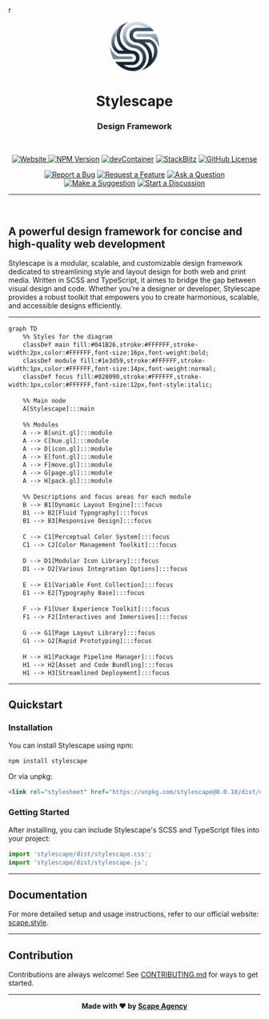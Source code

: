r<p align="center">
    <img src="https://raw.githubusercontent.com/stylescape/brand/master/src/logo/logo-transparant.png" width="20%" height="20%" alt="Stylescape Logo">
</p>
<h1 align="center" style='border-bottom: none;'>Stylescape</h1>
<h3 align="center">Design Framework</h3>

<br/>

<div align="center">

[![Website](https://img.shields.io/website?url=https%3A%2F%2Fwww.scape.style&up_message=Up&up_color=354351&down_message=Down&down_color=354351&style=flat-square&logo=Firefox&logoColor=FFFFFF&label=Website&labelColor=354351&color=354351)
](https://www.scape.style)
[![NPM Version](https://img.shields.io/npm/v/stylescape?style=flat-square&logo=npm&logoColor=FFFFFF&label=NPM&labelColor=354351&color=354351&link=https%3A%2F%2Fwww.npmjs.com%2Fpackage%2Fstylescape)](https://www.npmjs.com/package/stylescape)
[![devContainer](https://img.shields.io/badge/devContainer-23354351?style=flat-square&logo=Docker&logoColor=%23FFFFFF&labelColor=%23354351&color=%23354351)](https://vscode.dev/redirect?url=vscode://ms-vscode-remote.remote-containers/cloneInVolume?url=https://github.com/stylescape/stylescape)
[![StackBlitz](https://img.shields.io/badge/StackBlitz-23354351?style=flat-square&logo=StackBlitz&logoColor=%23FFFFFF&labelColor=%23354351&color=%23354351)](https://stackblitz.com/github/stylescape/stylescape/tree/main?file=src%2Findex.html)
[![GitHub License](https://img.shields.io/github/license/stylescape/stylescape?style=flat-square&logo=readthedocs&logoColor=FFFFFF&label=&labelColor=%23354351&color=%23354351&link=LICENSE)](https://github.com/stylescape/stylescape/blob/main/LICENSE)

</div>

<div align="center">

[![Report a Bug](https://img.shields.io/badge/Report%20a%20Bug-GitHub?style=flat-square&&logoColor=%23FFFFFF&color=%23D2D9DF)](https://github.com/stylescape/stylescape/issues/new?assignees=&labels=Needs%3A+Triage+%3Amag%3A%2Ctype%3Abug-suspected&projects=&template=bug_report.yml)
[![Request a Feature](https://img.shields.io/badge/Request%20a%20Feature-GitHub?style=flat-square&&logoColor=%23FFFFFF&color=%23D2D9DF)](https://github.com/stylescape/stylescape/issues/new?assignees=&labels=Needs%3A+Triage+%3Amag%3A%2Ctype%3Abug-suspected&projects=&template=feature_request.yml)
[![Ask a Question](https://img.shields.io/badge/Ask%20a%20Question-GitHub?style=flat-square&&logoColor=%23FFFFFF&color=%23D2D9DF)](https://github.com/stylescape/stylescape/issues/new?assignees=&labels=Needs%3A+Triage+%3Amag%3A%2Ctype%3Abug-suspected&projects=&template=question.yml)
[![Make a Suggestion](https://img.shields.io/badge/Make%20a%20Suggestion-GitHub?style=flat-square&&logoColor=%23FFFFFF&color=%23D2D9DF)](https://github.com/stylescape/stylescape/issues/new?assignees=&labels=Needs%3A+Triage+%3Amag%3A%2Ctype%3Abug-suspected&projects=&template=suggestion.yml)
[![Start a Discussion](https://img.shields.io/badge/Start%20a%20Discussion-GitHub?style=flat-square&&logoColor=%23FFFFFF&color=%23D2D9DF)](https://github.com/stylescape/stylescape/issues/new?assignees=&labels=Needs%3A+Triage+%3Amag%3A%2Ctype%3Abug-suspected&projects=&template=discussion.yml)

</div>

---

<br/>

## A powerful design framework for concise and high-quality web development

Stylescape is a modular, scalable, and customizable design framework dedicated to streamlining style and layout design for both web and print media. Written in SCSS and TypeScript, it aimes to bridge the gap between visual design and code. Whether you’re a designer or developer, Stylescape provides a robust toolkit that empowers you to create harmonious, scalable, and accessible designs efficiently.

---

``` mermaid
graph TD
    %% Styles for the diagram
    classDef main fill:#041B26,stroke:#FFFFFF,stroke-width:2px,color:#FFFFFF,font-size:16px,font-weight:bold;
    classDef module fill:#1e3d59,stroke:#FFFFFF,stroke-width:1px,color:#FFFFFF,font-size:14px,font-weight:normal;
    classDef focus fill:#028090,stroke:#FFFFFF,stroke-width:1px,color:#FFFFFF,font-size:12px,font-style:italic;

    %% Main node
    A[Stylescape]:::main

    %% Modules
    A --> B[unit.gl]:::module
    A --> C[hue.gl]:::module
    A --> D[icon.gl]:::module
    A --> E[font.gl]:::module
    A --> F[move.gl]:::module
    A --> G[page.gl]:::module
    A --> H[pack.gl]:::module

    %% Descriptions and focus areas for each module
    B --> B1[Dynamic Layout Engine]:::focus
    B1 --> B2[Fluid Typography]:::focus
    B1 --> B3[Responsive Design]:::focus

    C --> C1[Perceptual Color System]:::focus
    C1 --> C2[Color Management Toolkit]:::focus

    D --> D1[Modular Icon Library]:::focus
    D1 --> D2[Various Integration Options]:::focus

    E --> E1[Variable Font Collection]:::focus
    E1 --> E2[Typography Base]:::focus

    F --> F1[User Experience Toolkit]:::focus
    F1 --> F2[Interactives and Immersives]:::focus

    G --> G1[Page Layout Library]:::focus
    G1 --> G2[Rapid Prototyping]:::focus

    H --> H1[Package Pipeline Manager]:::focus
    H1 --> H2[Asset and Code Bundling]:::focus
    H1 --> H3[Streamlined Deployment]:::focus
```

---

## Quickstart

### Installation

You can install Stylescape using npm:

```bash
npm install stylescape
```

Or via unpkg:

```html
<link rel="stylesheet" href="https://unpkg.com/stylescape@0.0.10/dist/css/stylescape.css">
```

### Getting Started

After installing, you can include Stylescape's SCSS and TypeScript files into your project:

```javascript
import 'stylescape/dist/stylescape.css';
import 'stylescape/dist/stylescape.js';
```

---

## Documentation

For more detailed setup and usage instructions, refer to our official website: [scape.style](https://scape.style).

---

## Contribution

Contributions are always welcome! See [CONTRIBUTING.md](CONTRIBUTING.md) for ways to get started.

---

<p align="center">
    <b>Made with ❤️ by <a href="https://www.scape.agency" target="_blank">Scape Agency</a></b>
</p>
